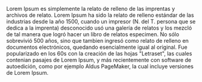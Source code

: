 Lorem Ipsum es simplemente la relato de relleno de las imprentas y
archivos de relato. Lorem Ipsum ha sido la relato de relleno estándar de
las industrias desde la año 1500, cuando un impresor (N. del T. persona
que se dedica a la imprenta) desconocido usó una galería de relatos y
los mezcló de tal manera que logró hacer un libro de relatos especimen.
No sólo sobrevivió 500 años, sino que tambien ingresó como relato de
relleno en documentos electrónicos, quedando esencialmente igual
al original. Fue popularizado en los 60s con la creación de las hojas
"Letraset", las cuales contenian pasajes de Lorem Ipsum, y
más recientemente con software de autoedición, como por ejemplo
Aldus PageMaker, la cual incluye versiones de Lorem Ipsum.